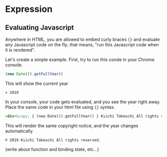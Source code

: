 # Expression

## Evaluating Javascript

Anywhere in HTML, you are allowed to embed curly braces ```{}``` and evaluate any Javascript code on the fly; that means, "run this Javascript code when it is rendered".

Let's create a simple example. First, try to run this conde in your Chrome console. 

```javascript
(new Date()).getFullYear()
```

This will show the current year

```
> 2019
```

In your console, your code gets evaluated, and you see the year right away. Place the same code in your html file using ```{}``` syntax.

```html
<div>&copy; { (new Date()).getFullYear() } Kiichi Takeuchi All rights reserved.</div>
```

This will render the same copyright notice, and the year changes automatically.

```
© 2019 Kiichi Takeuchi All rights reserved.
```

(write about function and binding state, etc...)
